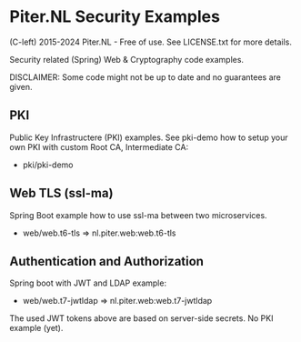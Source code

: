 Piter.NL Security Examples
===

(C-left) 2015-2024 Piter.NL - Free of use.
See LICENSE.txt for more details.

Security related (Spring) Web & Cryptography code examples.

DISCLAIMER: Some code might not be up to date and no guarantees are given.


PKI
---

Public Key Infrastructere (PKI) examples.
See pki-demo how to setup your own PKI with custom Root CA, Intermediate CA:

- pki/pki-demo


Web TLS (ssl-ma)
---

Spring Boot example how to use ssl-ma between two microservices.

- web/web.t6-tls => nl.piter.web:web.t6-tls


Authentication and Authorization
---

Spring boot with JWT and LDAP example:

- web/web.t7-jwtldap => nl.piter.web:web.t7-jwtldap

The used JWT tokens above are based on server-side secrets. No PKI example (yet).

